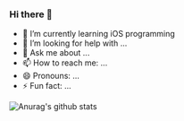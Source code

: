 ### Hi there 👋

- 🌱 I’m currently learning iOS programming
- 🤔 I’m looking for help with ...
- 💬 Ask me about ...
- 📫 How to reach me: ...
- 😄 Pronouns: ...
- ⚡ Fun fact: ...

![Anurag's github stats](https://github-readme-stats.vercel.app/api?username=sapere4ude&show_icons=true&theme=dracula)
